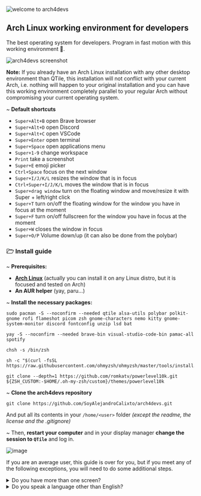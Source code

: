 ![welcome to arch4devs](https://github.com/SoyAlejandroCalixto/arch4devs/assets/97924741/ea0fd3db-20ac-49f0-877d-43026d058139)

## Arch Linux working environment for developers

The best operating system for developers. Program in fast motion with this working environment 🚀.

![arch4devs screenshot](https://github.com/SoyAlejandroCalixto/arch4devs/assets/97924741/32159b60-efe6-4dad-b53b-ff605b58dfdb)


**Note:** If you already have an Arch Linux installation with any other desktop environment than QTile, this installation will not conflict with your current Arch, i.e. nothing will happen to your original installation and you can have this working environment completely parallel to your regular Arch without compromising your current operating system.

~ **Default shortcuts**

* ```Super+Alt+B``` open Brave browser
* ```Super+Alt+D``` open Discord
* ```Super+Alt+C``` open VSCode
* ```Super+Enter``` open terminal
* ```Super+Space``` open applications menu
* ```Super+1-9``` change workspace
* ```Print``` take a screenshot
* ```Super+E``` emoji picker
* ```Ctrl+Space``` focus on the next window
* ```Super+I/J/K/L``` resizes the window that is in focus
* ```Ctrl+Super+I/J/K/L``` moves the window that is in focus
* ```Super+drag window``` turn on the floating window and move/resize it with Super + left/right click
* ```Super+T``` turn on/off the floating window for the window you have in focus at the moment
* ```Super+F``` turn on/off fullscreen for the window you have in focus at the moment
* ```Super+W``` closes the window in focus
* ```Super+O/P``` Volume down/up (it can also be done from the polybar)

### 🗁 Install guide

~ **Prerequisites:**
* **[Arch Linux](https://wiki.archlinux.org/title/Installation_guide)** (actually you can install it on any Linux distro, but it is focused and tested on Arch)
* **An AUR helper** (yay, paru...)

~ **Install the necessary packages:**
~~~
sudo pacman -S --noconfirm --needed qtile alsa-utils polybar polkit-gnome rofi flameshot picom zsh gnome-characters nemo kitty gnome-system-monitor discord fontconfig unzip lsd bat

yay -S --noconfirm --needed brave-bin visual-studio-code-bin pamac-all spotify

chsh -s /bin/zsh

sh -c "$(curl -fsSL https://raw.githubusercontent.com/ohmyzsh/ohmyzsh/master/tools/install.sh)"

git clone --depth=1 https://github.com/romkatv/powerlevel10k.git ${ZSH_CUSTOM:-$HOME/.oh-my-zsh/custom}/themes/powerlevel10k
~~~

~ **Clone the arch4devs repository**
~~~
git clone https://github.com/SoyAlejandroCalixto/arch4devs.git
~~~
And put all its contents in your ```/home/<user>``` folder *(except the readme, the license and the .gitignore)*

~ Then, **restart your computer** and in your display manager **change the session to ```QTile```** and log in.

![image](https://github.com/SoyAlejandroCalixto/arch4devs/assets/97924741/e8abd385-ce3a-4ab3-a990-5891678c15be)

If you are an average user, this guide is over for you, but if you meet any of the following exceptions, you will need to do some additional steps.

<details>
<summary>Do you have more than one screen?</summary>
  
If you have more than one screen, you must modify these 3 files:

Go to ```~/.config/qtile/autostart.sh``` and add ```polybar rightbar &``` if you want to load another polybar on another monitor and not just one:
~~~
#!/bin/sh
picom &
polybar leftbar &
polybar rightbar &
/usr/lib/polkit-gnome/polkit-gnome-authentication-agent-1 &
~~~

*(you can also create as many polybars as you want for all your monitors if you wish)*

Now go to ```~/.config/qtile/modules/visual.py``` and add to the Python list named ```screens``` as many ```screen()`` as you have screens, for example, if you have 2 monitors:
~~~
screens = [
    Screen(
        wallpaper='~/.local/share/backgrounds/2023-12-01-09-08-12-2023-10-23-21-38-20-image (4).png',
        wallpaper_mode='stretch',
    ),
    Screen(
        wallpaper='~/.local/share/backgrounds/2023-12-01-09-08-12-2023-10-23-21-38-20-image (4).png',
        wallpaper_mode='stretch',
    ),
]
~~~

Go to ```~/.config/polybar/config.ini``` and look for the part that says:
~~~
[bar/rightbar]
monitor = HDMI-1
~~~
and in the ```monitor``` property change ```HDMI-1``` to the connector you have on the monitor where you want to put this second polybar (if you only want to have a single polybar, ignore this), i.e. if you use **Display Port** you should put ```DP-1```, if you use DVI-D you should put ```DVI-D-1```, and if you use HDMI you can leave it as it is in ```HDMI-1```.

If you want to change the **main monitor**, add this line as the first command in your ```~/.config/qtile/autostart.sh```:
~~~
#!/bin/sh
xrandr --output DP-1 --primary &
...
~~~

**Restart the computer.**
</details>

<details>
<summary>Do you speak a language other than English?</summary>

To change the language of certain elements that polybar has, go to ```~/.config/polybar/config.ini``` and look where it says:
~~~
[bar/<any bar>]
# locale = es_ES.UTF-8
~~~

uncomment the line with the ```#``` and put the value you want, for example, ```es_ES.utf-8``` would set the language to Spanish.

**Restart the computer.**
</details>
